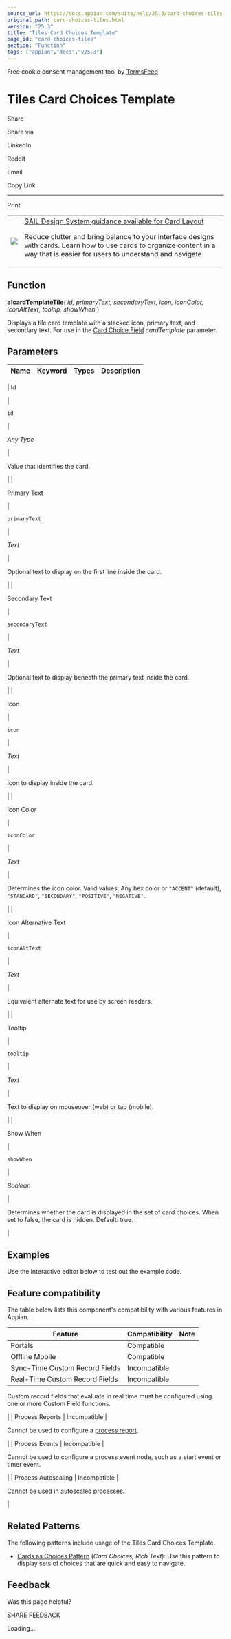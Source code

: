```yaml
---
source_url: https://docs.appian.com/suite/help/25.3/card-choices-tiles.html
original_path: card-choices-tiles.html
version: "25.3"
title: "Tiles Card Choices Template"
page_id: "card-choices-tiles"
section: "Function"
tags: ["appian","docs","v25.3"]
---
```



Free cookie consent management tool by [TermsFeed](https://www.termsfeed.com/)

# Tiles Card Choices Template

Share

Share via

LinkedIn

Reddit

Email

Copy Link

* * *

Print

<table><tbody><tr><td><a href="/suite/help/25.3/sail/home.html"><img class="ds-release-icon" src="images/design-sys/sail.png"></a></td><td><a class="ds-release-notice-a ds-release-notice-a-big" href="/suite/help/25.3/sail/ux-card-layout.html">SAIL Design System guidance available for Card Layout</a><p class="ds-release-notice-p">Reduce clutter and bring balance to your interface designs with cards. Learn how to use cards to organize content in a way that is easier for users to understand and navigate.</p></td></tr></tbody></table>

## Function

**a!cardTemplateTile**( _id, primaryText, secondaryText, icon, iconColor, iconAltText, tooltip, showWhen_ )

Displays a tile card template with a stacked icon, primary text, and secondary text. For use in the [Card Choice Field](card-choices-component.html) _cardTemplate_ parameter.

## Parameters

| Name | Keyword | Types | Description |
| --- | --- | --- | --- |
|
Id

 |

`id`

 |

_Any Type_

 |

Value that identifies the card.

 |
|

Primary Text

 |

`primaryText`

 |

_Text_

 |

Optional text to display on the first line inside the card.

 |
|

Secondary Text

 |

`secondaryText`

 |

_Text_

 |

Optional text to display beneath the primary text inside the card.

 |
|

Icon

 |

`icon`

 |

_Text_

 |

Icon to display inside the card.

 |
|

Icon Color

 |

`iconColor`

 |

_Text_

 |

Determines the icon color. Valid values: Any hex color or `"ACCENT"` (default), `"STANDARD"`, `"SECONDARY"`, `"POSITIVE"`, `"NEGATIVE"`.

 |
|

Icon Alternative Text

 |

`iconAltText`

 |

_Text_

 |

Equivalent alternate text for use by screen readers.

 |
|

Tooltip

 |

`tooltip`

 |

_Text_

 |

Text to display on mouseover (web) or tap (mobile).

 |
|

Show When

 |

`showWhen`

 |

_Boolean_

 |

Determines whether the card is displayed in the set of card choices. When set to false, the card is hidden. Default: true.

 |

## Examples

Use the interactive editor below to test out the example code.

## Feature compatibility

The table below lists this component's compatibility with various features in Appian.

| Feature | Compatibility | Note |
| --- | --- | --- |
| Portals | Compatible |  |
| Offline Mobile | Compatible |  |
| Sync-Time Custom Record Fields | Incompatible |  |
| Real-Time Custom Record Fields | Incompatible |
Custom record fields that evaluate in real time must be configured using one or more Custom Field functions.

 |
| Process Reports | Incompatible |

Cannot be used to configure a [process report](Process_Reports.html).

 |
| Process Events | Incompatible |

Cannot be used to configure a process event node, such as a start event or timer event.

 |
| Process Autoscaling | Incompatible |

Cannot be used in autoscaled processes.

 |

## Related Patterns

The following patterns include usage of the Tiles Card Choices Template.

-   [Cards as Choices Pattern](/suite/help/25.3/cards-as-choices-pattern.html) (_Card Choices, Rich Text_): Use this pattern to display sets of choices that are quick and easy to navigate.

## Feedback

Was this page helpful?

SHARE FEEDBACK

Loading...